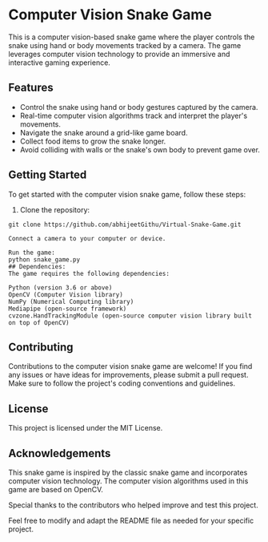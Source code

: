 # Computer Vision Snake Game

This is a computer vision-based snake game where the player controls the snake using hand or body movements tracked by a camera. The game leverages computer vision technology to provide an immersive and interactive gaming experience.

## Features

- Control the snake using hand or body gestures captured by the camera.
- Real-time computer vision algorithms track and interpret the player's movements.
- Navigate the snake around a grid-like game board.
- Collect food items to grow the snake longer.
- Avoid colliding with walls or the snake's own body to prevent game over.

## Getting Started

To get started with the computer vision snake game, follow these steps:

1. Clone the repository:

```shell
git clone https://github.com/abhijeetGithu/Virtual-Snake-Game.git

Connect a camera to your computer or device.

Run the game:
python snake_game.py
## Dependencies:
The game requires the following dependencies:

Python (version 3.6 or above)
OpenCV (Computer Vision library)
NumPy (Numerical Computing library)
Mediapipe (open-source framework)
cvzone.HandTrackingModule (open-source computer vision library built on top of OpenCV)
```
## Contributing
Contributions to the computer vision snake game are welcome! If you find any issues or have ideas for improvements, please submit a pull request. Make sure to follow the project's coding conventions and guidelines.

## License
This project is licensed under the MIT License.
## Acknowledgements
This snake game is inspired by the classic snake game and incorporates computer vision technology. The computer vision algorithms used in this game are based on OpenCV.

Special thanks to the contributors who helped improve and test this project.

Feel free to modify and adapt the README file as needed for your specific project.

